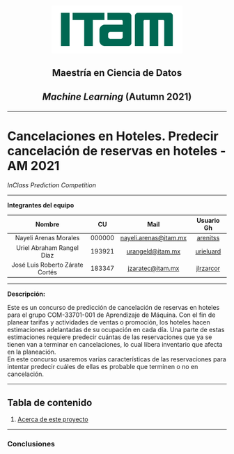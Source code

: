 <p align = "center">
    <img src="images/logo_itam.png" width="300" height="110" />

## <p align = "center"> Maestría en Ciencia de Datos

## <p align = "center"> _Machine Learning_ (Autumn 2021)

---

# Cancelaciones en Hoteles. Predecir cancelación de reservas en hoteles - AM 2021
_InClass Prediction Competition_

*******
**Integrantes del equipo**  

| Nombre                          |     CU   | Mail                    | Usuario Gh                                    |
| :-----------------------------: | :------: | :---------------------: | :-------------------------------------------: |
| Nayeli Arenas Morales           | 000000   | nayeli.arenas@itam.mx   | [arenitss](https://github.com/arenitss) |
| Uriel Abraham Rangel Díaz       | 193921   | urangeld@itam.mx        | [urieluard](https://github.com/urieluard)     |
| José Luis Roberto Zárate Cortés | 183347   | jzaratec@itam.mx        | [jlrzarcor](https://github.com/jlrzarcor)     |

---

**Descripción:**

Este es un concurso de predicción de cancelación de reservas en hoteles para el grupo COM-33701-001 de Aprendizaje de Máquina.
Con el fin de planear tarifas y actividades de ventas o promoción, los hoteles hacen estimaciones adelantadas de su ocupación en cada día. Una parte de estas estimaciones requiere predecir cuántas de las reservaciones que ya se tienen van a terminar en cancelaciones, lo cual libera inventario que afecta en la planeación.  
En este concurso usaremos varias características de las reservaciones para intentar predecir cuáles de ellas es probable que terminen o no en cancelación.

---

## Tabla de contenido

1. [Acerca de este proyecto](https://github.com/jlrzarcor/)


*******

### Conclusiones
